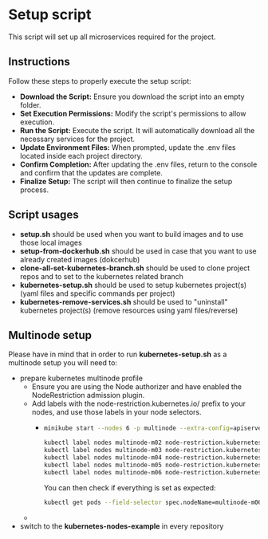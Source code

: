 # Setup script
This script will set up all microservices required for the project.

## Instructions 
Follow these steps to properly execute the setup script: 
- **Download the Script:** Ensure you download the script into an empty folder. 
- **Set Execution Permissions:** Modify the script's permissions to allow execution. 
- **Run the Script:** Execute the script. It will automatically download all the necessary services for the project. 
- **Update Environment Files:** When prompted, update the .env files located inside each project directory. 
- **Confirm Completion:** After updating the .env files, return to the console and confirm that the updates are complete. 
- **Finalize Setup:** The script will then continue to finalize the setup process. 

## Script usages
- **setup.sh** should be used when you want to build images and to use those local images
- **setup-from-dockerhub.sh** should be used in case that you want to use already created images (dokcerhub)
- **clone-all-set-kubernetes-branch.sh** should be used to clone project repos and to set to the kubernetes related branch
- **kubernetes-setup.sh** should be used to setup kubernetes project(s) (yaml files and specific commands per project)
- **kubernetes-remove-services.sh** should be used to "uninstall" kubernetes project(s) (remove resources using yaml files/reverse)

## Multinode setup 
Please have in mind that in order to run **kubernetes-setup.sh** as a multinode setup you will need to: 
- prepare kubernetes multinode profile
  - Ensure you are using the Node authorizer and have enabled the NodeRestriction admission plugin.
  - Add labels with the node-restriction.kubernetes.io/ prefix to your nodes, and use those labels in your node selectors.
    - ```sh
      minikube start --nodes 6 -p multinode --extra-config=apiserver.enable-admission-plugins=NodeRestriction
  
      kubectl label nodes multinode-m02 node-restriction.kubernetes.io/gateway=true
      kubectl label nodes multinode-m03 node-restriction.kubernetes.io/authentication=true
      kubectl label nodes multinode-m04 node-restriction.kubernetes.io/authorization=true
      kubectl label nodes multinode-m05 node-restriction.kubernetes.io/profile=true
      kubectl label nodes multinode-m06 node-restriction.kubernetes.io/kafka=true
      ```
      You  can then check if everything is set as expected:
      ```sh
      kubectl get pods --field-selector spec.nodeName=multinode-m06 --all-namespaces
      ```
   - 
- switch to the **kubernetes-nodes-example** in every repository

